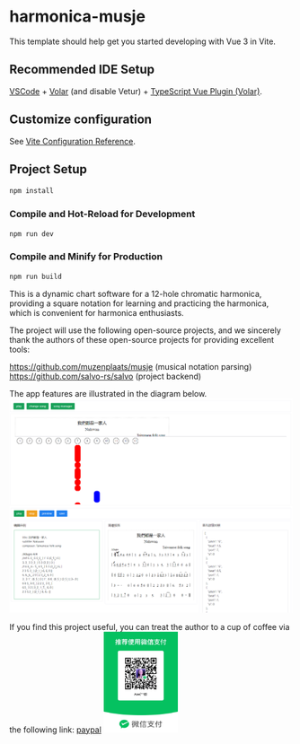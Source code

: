 # harmonica-musje

This template should help get you started developing with Vue 3 in Vite.

## Recommended IDE Setup

[VSCode](https://code.visualstudio.com/) + [Volar](https://marketplace.visualstudio.com/items?itemName=Vue.volar) (and disable Vetur) + [TypeScript Vue Plugin (Volar)](https://marketplace.visualstudio.com/items?itemName=Vue.vscode-typescript-vue-plugin).

## Customize configuration

See [Vite Configuration Reference](https://vitejs.dev/config/).

## Project Setup

```sh
npm install
```

### Compile and Hot-Reload for Development

```sh
npm run dev
```

### Compile and Minify for Production

```sh
npm run build
```

This is a dynamic chart software for a 12-hole chromatic harmonica, providing a square notation for learning and practicing the harmonica, which is convenient for harmonica enthusiasts.

The project will use the following open-source projects, and we sincerely thank the authors of these open-source projects for providing excellent tools:

https://github.com/muzenplaats/musje (musical notation parsing)
https://github.com/salvo-rs/salvo (project backend)

The app features are illustrated in the diagram below.
<img src="/assets/app_grid.png" />
<img src="/assets/app_edit.png" />

If you find this project useful, you can treat the author to a cup of coffee via the following link:
[paypal](https://ko-fi.com/alexchannest)
<img width="132" style="max-width:40%;min-width:60px;" src="/assets/donate_wechat.jpg" />




